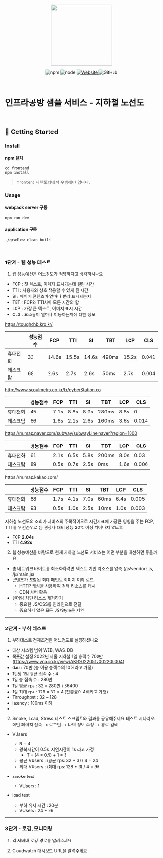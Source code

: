<p align="center">
    <img width="200px;" src="https://raw.githubusercontent.com/woowacourse/atdd-subway-admin-frontend/master/images/main_logo.png"/>
</p>
<p align="center">
  <img alt="npm" src="https://img.shields.io/badge/npm-%3E%3D%205.5.0-blue">
  <img alt="node" src="https://img.shields.io/badge/node-%3E%3D%209.3.0-blue">
  <a href="https://edu.nextstep.camp/c/R89PYi5H" alt="nextstep atdd">
    <img alt="Website" src="https://img.shields.io/website?url=https%3A%2F%2Fedu.nextstep.camp%2Fc%2FR89PYi5H">
  </a>
  <img alt="GitHub" src="https://img.shields.io/github/license/next-step/atdd-subway-service">
</p>

<br>

# 인프라공방 샘플 서비스 - 지하철 노선도

<br>

## 🚀 Getting Started

### Install
#### npm 설치
```
cd frontend
npm install
```
> `frontend` 디렉토리에서 수행해야 합니다.

### Usage
#### webpack server 구동
```
npm run dev
```
#### application 구동
```
./gradlew clean build
```
<br>


### 1단계 - 웹 성능 테스트
1. 웹 성능예산은 어느정도가 적당하다고 생각하시나요

- FCP : 첫 텍스트, 이미지 표시되는데 걸린 시간
- TTI : 사용자와 상호 작용할 수 있게 된 시간
- SI : 페이지 콘텐츠가 얼마나 빨리 표시되는지
- TBT : FCP와 TTI사이 모든 시간의 합
- LCP : 가장 큰 텍스트, 이미지 표시 시간
- CLS : 요소들이 얼마나 이동하는지에 대한 정보

https://toughchb.kro.kr/

|         | 성능점수 | FCP   | TTI   | SI    | TBT   | LCP   | CLS   |
|---------|------|-------|-------|-------|-------|-------|-------|
| 휴대전화|  33  | 14.6s | 15.5s | 14.6s | 490ms | 15.2s | 0.041 |
| 데스크탑    |68|2.6s|2.7s|2.6s| 50ms  |2.7s|0.004|

http://www.seoulmetro.co.kr/kr/cyberStation.do

|      | 성능점수 | FCP      | TTI | SI   | TBT   | LCP  | CLS   |
|---|------|----------|---|------|-------|------|-------|
|휴대전화| 45   | 7.1s     |8.8s| 8.9s | 280ms | 8.8s | 0     |
|데스크탑| 66   | 1.6s |2.1s| 2.6s | 160ms |3.6s| 0.014 |


https://m.map.naver.com/subway/subwayLine.naver?region=1000

|      | 성능점수 | FCP  | TTI  | SI   | TBT   | LCP  | CLS   |
|---|------|------|------|------|-------|------|-------|
|휴대전화| 61   | 2.1s | 6.5s | 5.8s | 200ms | 8.0s | 0.03  |
|데스크탑| 89   | 0.5s | 0.7s | 2.5s | 0ms | 1.6s | 0.006 |

https://m.map.kakao.com/

|      | 성능점수 | FCP  | TTI  | SI   | TBT  | LCP  | CLS   |
|---|------|------|------|------|------|------|-------|
|휴대전화| 68   | 1.7s | 4.1s | 7.0s | 60ms | 6.4s | 0.005 |
|데스크탑| 93   | 0.5s | 1.0s | 2.5s | 10ms | 1.0s | 0.003 |


지하철 노선도의 조회가 서비스의 주목적이므로 시간지표에 가장큰 영향을 주는 FCP, TTI 를 우선순위로 둠
경쟁사 대비 성능 20% 이상 차이나지 않도록 
* FCP **2.04s** 
* TTI **4.92s** 

2. 웹 성능예산을 바탕으로 현재 지하철 노선도 서비스는 어떤 부분을 개선하면 좋을까요
- 총 네트워크 바이트를 최소화하려면 텍스트 기반 리소스를 압축 (/js/vendors.js, /js/main.js)
- 콘텐츠가 포함된 최대 페인트 이미지 미리 로드
  - HTTP 캐싱을 사용하여 정적 리소스를 캐시
  - CDN 서버 활용
- 렌더링 차단 리소스 제거하기
  - 중요한 JS/CSS를 인라인으로 전달
  - 중요하지 않은 모든 JS/Style을 지연
  
---

### 2단계 - 부하 테스트
1. 부하테스트 전제조건은 어느정도로 설정하셨나요
- 대상 시스템 범위
   WEB, WAS, DB
- 목푯값 설정
2022년 서울 지하철 1일 승객수 700만 (https://www.yna.co.kr/view/AKR20220512002200004)
- dau : 70만 (총 이용 승객수의 10%라고 가정)
- 1인당 1일 평균 접속 수 : 4
- 1일 총 접속 수 : 280만
- 1일 평균 rps : 32 = 280만 / 86400
- 1일 최대 rps : 128 = 32 * 4 (집중률이 4배라고 가정)
- Throughput : 32 ~ 128
- latency : 100ms 이하
- 
2. Smoke, Load, Stress 테스트 스크립트와 결과를 공유해주세요
   테스트 시나리오: 메인 페이지 접속 -> 로그인 -> 나의 정보 수정 -> 경로 검색
- VUsers
  - R = 4
  - 왕복시간이 0.5s, 지연시간이 1s 라고 가정 
    - T = (4 * 0.5) + 1 = 3
  - 평균 VUsers : (평균 rps: 32 * 3) / 4 = 24
  - 최대 VUsers : (최대 rps: 128 * 3) / 4 = 96
  
- smoke test
  - VUsers : 1

- load test
  - 부하 유지 시간 : 20분
  - VUsers : 24 ~ 96
---

### 3단계 - 로깅, 모니터링
1. 각 서버내 로깅 경로를 알려주세요

2. Cloudwatch 대시보드 URL을 알려주세요
